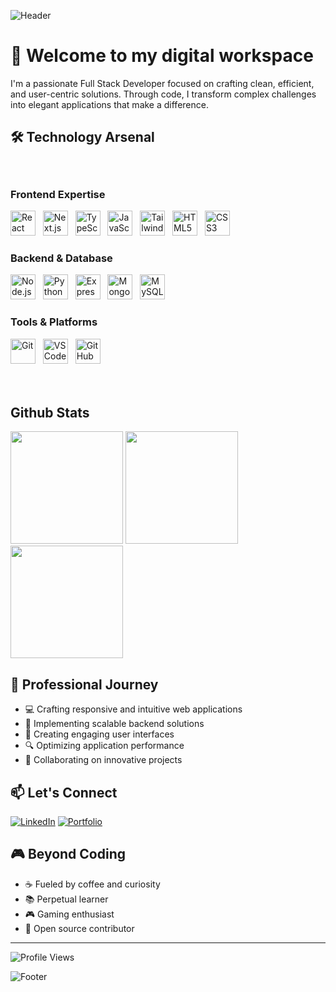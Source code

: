 ![Header](https://capsule-render.vercel.app/api?type=waving&color=0:2C3E50,100:3498DB&height=200&section=header&text=Joedev&fontSize=60&fontColor=FFFFFF&fontAlignY=35&desc=Full%20Stack%20Developer&descSize=20&descAlignY=55&animation=fadeIn)

# 👋 Welcome to my digital workspace

I'm a passionate Full Stack Developer focused on crafting clean, efficient, and user-centric solutions. Through code, I transform complex challenges into elegant applications that make a difference.

## 🛠️ Technology Arsenal

<div style="padding: 20px 0;">

### Frontend Expertise
<p>
  <img src="https://skillicons.dev/icons?i=react" width="40" height="40" alt="React" />&nbsp;&nbsp;
  <img src="https://skillicons.dev/icons?i=nextjs" width="40" height="40" alt="Next.js" />&nbsp;&nbsp;
  <img src="https://skillicons.dev/icons?i=ts" width="40" height="40" alt="TypeScript" />&nbsp;&nbsp;
  <img src="https://skillicons.dev/icons?i=js" width="40" height="40" alt="JavaScript" />&nbsp;&nbsp;
  <img src="https://skillicons.dev/icons?i=tailwind" width="40" height="40" alt="Tailwind" />&nbsp;&nbsp;
  <img src="https://skillicons.dev/icons?i=html" width="40" height="40" alt="HTML5" />&nbsp;&nbsp;
  <img src="https://skillicons.dev/icons?i=css" width="40" height="40" alt="CSS3" />
</p>

### Backend & Database
<p>
  <img src="https://skillicons.dev/icons?i=nodejs" width="40" height="40" alt="Node.js" />&nbsp;&nbsp;
  <img src="https://skillicons.dev/icons?i=python" width="40" height="40" alt="Python" />&nbsp;&nbsp;
  <img src="https://skillicons.dev/icons?i=express" width="40" height="40" alt="Express" />&nbsp;&nbsp;
  <img src="https://skillicons.dev/icons?i=mongodb" width="40" height="40" alt="MongoDB" />&nbsp;&nbsp;
  <img src="https://skillicons.dev/icons?i=mysql" width="40" height="40" alt="MySQL" />
</p>

### Tools & Platforms
<p>
  <img src="https://skillicons.dev/icons?i=git" width="40" height="40" alt="Git" />&nbsp;&nbsp;
  <img src="https://skillicons.dev/icons?i=vscode" width="40" height="40" alt="VS Code" />&nbsp;&nbsp;
  <img src="https://skillicons.dev/icons?i=github" width="40" height="40" alt="GitHub" />&nbsp;&nbsp;
</p>
</div>

## Github Stats

<div align="left">
  <img height="180em" src="https://github-readme-stats.vercel.app/api?username=Joedev247&show_icons=true&theme=tokyonight&include_all_commits=true&count_private=true&hide_border=true"/>
  
  <img height="180em" src="https://github-readme-streak-stats.herokuapp.com/?user=Joedev247&theme=tokyonight&hide_border=true"/>
  
  <img height="180em" src="https://github-readme-stats.vercel.app/api/top-langs/?username=Joedev247&layout=compact&langs_count=8&theme=tokyonight&hide_border=true"/>
</div>


## 🌱 Professional Journey

- 💻 Crafting responsive and intuitive web applications
- 🚀 Implementing scalable backend solutions
- 🎨 Creating engaging user interfaces
- 🔍 Optimizing application performance
- 🤝 Collaborating on innovative projects

## 📫 Let's Connect

[![LinkedIn](https://img.shields.io/badge/LinkedIn-%230077B5.svg?style=for-the-badge&logo=linkedin&logoColor=white)](https://www.linkedin.com/in/your-profile)
[![Portfolio](https://img.shields.io/badge/Portfolio-%23000000.svg?style=for-the-badge&logo=firefox&logoColor=white)](your-portfolio-url)

## 🎮 Beyond Coding

- ☕ Fueled by coffee and curiosity
- 📚 Perpetual learner
- 🎮 Gaming enthusiast
- 🌟 Open source contributor

---

<p>
  <img src="https://komarev.com/ghpvc/?username=Joedev&label=Profile%20Views&color=0e75b6&style=flat" alt="Profile Views" />
</p>

![Footer](https://capsule-render.vercel.app/api?type=waving&color=0:3498DB,100:2C3E50&height=100&section=footer)
